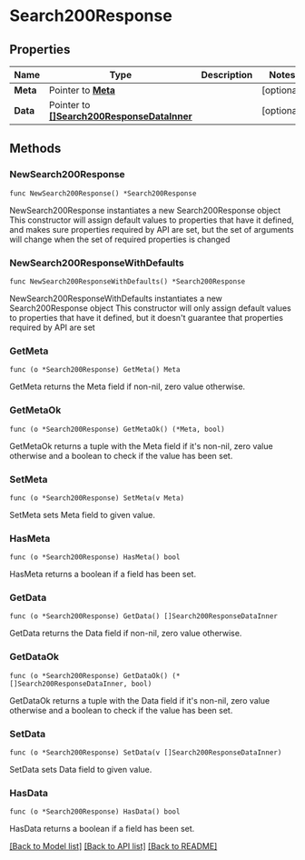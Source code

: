 # Search200Response

## Properties

Name | Type | Description | Notes
------------ | ------------- | ------------- | -------------
**Meta** | Pointer to [**Meta**](Meta.md) |  | [optional] 
**Data** | Pointer to [**[]Search200ResponseDataInner**](Search200ResponseDataInner.md) |  | [optional] 

## Methods

### NewSearch200Response

`func NewSearch200Response() *Search200Response`

NewSearch200Response instantiates a new Search200Response object
This constructor will assign default values to properties that have it defined,
and makes sure properties required by API are set, but the set of arguments
will change when the set of required properties is changed

### NewSearch200ResponseWithDefaults

`func NewSearch200ResponseWithDefaults() *Search200Response`

NewSearch200ResponseWithDefaults instantiates a new Search200Response object
This constructor will only assign default values to properties that have it defined,
but it doesn't guarantee that properties required by API are set

### GetMeta

`func (o *Search200Response) GetMeta() Meta`

GetMeta returns the Meta field if non-nil, zero value otherwise.

### GetMetaOk

`func (o *Search200Response) GetMetaOk() (*Meta, bool)`

GetMetaOk returns a tuple with the Meta field if it's non-nil, zero value otherwise
and a boolean to check if the value has been set.

### SetMeta

`func (o *Search200Response) SetMeta(v Meta)`

SetMeta sets Meta field to given value.

### HasMeta

`func (o *Search200Response) HasMeta() bool`

HasMeta returns a boolean if a field has been set.

### GetData

`func (o *Search200Response) GetData() []Search200ResponseDataInner`

GetData returns the Data field if non-nil, zero value otherwise.

### GetDataOk

`func (o *Search200Response) GetDataOk() (*[]Search200ResponseDataInner, bool)`

GetDataOk returns a tuple with the Data field if it's non-nil, zero value otherwise
and a boolean to check if the value has been set.

### SetData

`func (o *Search200Response) SetData(v []Search200ResponseDataInner)`

SetData sets Data field to given value.

### HasData

`func (o *Search200Response) HasData() bool`

HasData returns a boolean if a field has been set.


[[Back to Model list]](../README.md#documentation-for-models) [[Back to API list]](../README.md#documentation-for-api-endpoints) [[Back to README]](../README.md)


